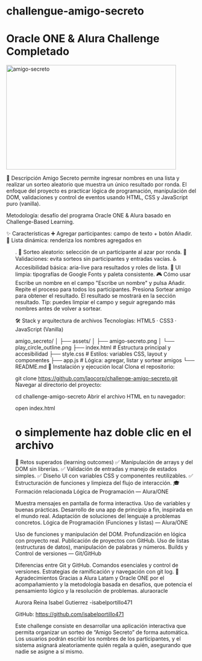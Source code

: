 # challengue-amigo-secreto
# Oracle ONE & Alura Challenge Completado
 <img width="450" height="277" alt="amigo-secreto" src=" https://private-user-images.githubusercontent.com/197175815/475336328-11c18b91-1857-4754-bc76-c7bceef42c1e.png?jwt=eyJ0eXAiOiJKV1QiLCJhbGciOiJIUzI1NiJ9.eyJpc3MiOiJnaXRodWIuY29tIiwiYXVkIjoicmF3LmdpdGh1YnVzZXJjb250ZW50LmNvbSIsImtleSI6ImtleTUiLCJleHAiOjE3NTU1MzA2MzksIm5iZiI6MTc1NTUzMDMzOSwicGF0aCI6Ii8xOTcxNzU4MTUvNDc1MzM2MzI4LTExYzE4YjkxLTE4NTctNDc1NC1iYzc2LWM3YmNlZWY0MmMxZS5wbmc_WC1BbXotQWxnb3JpdGhtPUFXUzQtSE1BQy1TSEEyNTYmWC1BbXotQ3JlZGVudGlhbD1BS0lBVkNPRFlMU0E1M1BRSzRaQSUyRjIwMjUwODE4JTJGdXMtZWFzdC0xJTJGczMlMkZhd3M0X3JlcXVlc3QmWC1BbXotRGF0ZT0yMDI1MDgxOFQxNTE4NTlaJlgtQW16LUV4cGlyZXM9MzAwJlgtQW16LVNpZ25hdHVyZT02M2ZjMGQ2YjFjNWU0MGUzOTUyMjQyY2EzZjM1MjJkMmZkYjlkYTljNDI1YjAyZmFiY2QyMjRjYjllODEyYmM1JlgtQW16LVNpZ25lZEhlYWRlcnM9aG9zdCJ9.1wWd4MIMTOqhg7YmwugZV7-iIc5tdOiM_HBYvIERieQ" />


📌 Descripción
Amigo Secreto permite ingresar nombres en una lista y realizar un sorteo aleatorio que muestra un único resultado por ronda. El enfoque del proyecto es practicar lógica de programación, manipulación del DOM, validaciones y control de eventos usando HTML, CSS y JavaScript puro (vanilla).

Metodología: desafío del programa Oracle ONE & Alura basado en Challenge-Based Learning.

✨ Características
➕ Agregar participantes: campo de texto + botón Añadir.
📝 Lista dinámica: renderiza los nombres agregados en <ul>.
🎲 Sorteo aleatorio: selección de un participante al azar por ronda.
🧯 Validaciones: evita sorteos sin participantes y entradas vacías.
♿ Accesibilidad básica: aria-live para resultados y roles de lista.
🎨 UI limpia: tipografías de Google Fonts y paleta consistente.
🎮 Cómo usar
Escribe un nombre en el campo "Escribe un nombre" y pulsa Añadir.
Repite el proceso para todos los participantes.
Presiona Sortear amigo para obtener el resultado.
El resultado se mostrará en la sección resultado.
Tip: puedes limpiar el campo y seguir agregando más nombres antes de volver a sortear.

🛠️ Stack y arquitectura de archivos
Tecnologías: HTML5 · CSS3 · JavaScript (Vanilla)

amigo_secreto/
│
├── assets/
│   ├── amigo-secreto.png
│   └── play_circle_outline.png
├── index.html        # Estructura principal y accesibilidad
├── style.css         # Estilos: variables CSS, layout y componentes
├── app.js            # Lógica: agregar, listar y sortear amigos
└── README.md
🚀 Instalación y ejecución local
Clona el repositorio:

git clone https://github.com/laocorp/challenge-amigo-secreto.git
Navegar al directorio del proyecto:

cd challenge-amigo-secreto
Abrir el archivo HTML en tu navegador:

open index.html
# o simplemente haz doble clic en el archivo
🧩 Retos superados (learning outcomes)
✅ Manipulación de arrays y del DOM sin librerías.
✅ Validación de entradas y manejo de estados simples.
✅ Diseño UI con variables CSS y componentes reutilizables.
✅ Estructuración de funciones y limpieza del flujo de interacción.
🎓 Formación relacionada
Lógica de Programación — Alura/ONE

 Muestra mensajes en pantalla de forma interactiva.
 Uso de variables y buenas prácticas.
 Desarrollo de una app de principio a fin, inspirada en el mundo real.
 Adaptación de soluciones del lenguaje a problemas concretos.
Lógica de Programación (Funciones y listas) — Alura/ONE

 Uso de funciones y manipulación del DOM.
 Profundización en lógica con proyecto real.
 Publicación de proyectos con GitHub.
 Uso de listas (estructuras de datos), manipulación de palabras y números.
Builds y Control de versiones — Git/GitHub

 Diferencias entre Git y GitHub.
 Comandos esenciales y control de versiones.
 Estrategias de ramificación y navegación con git log.
🙌 Agradecimientos
Gracias a Alura Latam y Oracle ONE por el acompañamiento y la metodología basada en desafíos, que potencia el pensamiento lógico y la resolución de problemas. aluraoracle

Aurora 
Reina Isabel Gutierrez -isabelportillo471

GitHub: https://github.com/isabelportillo471
 
Este challenge consiste en desarrollar una aplicación interactiva que permita organizar un sorteo de “Amigo Secreto” de forma automática. Los usuarios podrán escribir los nombres de los participantes, y el sistema asignará aleatoriamente quién regala a quién, asegurando que nadie se asigne a sí mismo.
